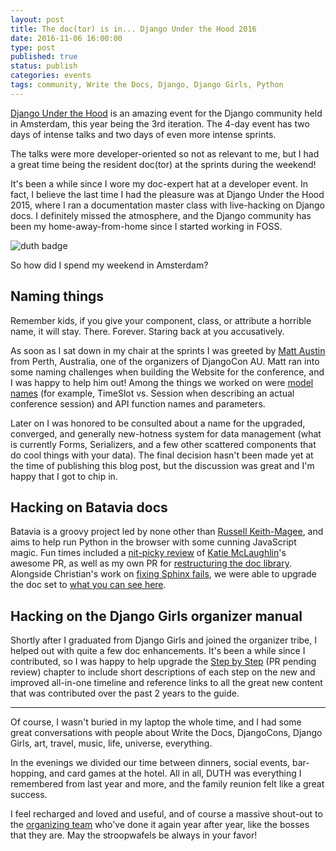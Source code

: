 ```yaml
---
layout: post
title: The doc(tor) is in... Django Under the Hood 2016
date: 2016-11-06 16:00:00
type: post
published: true
status: publish
categories: events
tags: community, Write the Docs, Django, Django Girls, Python
---
```


[Django Under the Hood](https://djangounderthehood.com/) is an amazing event for the Django community held in Amsterdam, this year being the 3rd iteration. The 4-day event has two days of intense talks and two days of even more intense sprints.

The talks were more developer-oriented so not as relevant to me, but I had a great time being the resident doc(tor) at the sprints during the weekend!

It's been a while since I wore my doc-expert hat at a developer event. In fact, I believe the last time I had the pleasure was at Django Under the Hood 2015, where I ran a documentation master class with live-hacking on Django docs. I definitely missed the atmosphere, and the Django community has been my home-away-from-home since I started working in FOSS.

![duth badge]({{%20site.baseurl%20}}/images/duth16-badge.jpg)

So how did I spend my weekend in Amsterdam?

Naming things
-------------

Remember kids, if you give your component, class, or attribute a horrible name, it will stay. There. Forever. Staring back at you accusatively.

As soon as I sat down in my chair at the sprints I was greeted by [Matt Austin](https://twitter.com/MJAustin) from Perth, Australia, one of the organizers of DjangoCon AU. Matt ran into some naming challenges when building the Website for the conference, and I was happy to help him out! Among the things we worked on were [model names](https://github.com/mattaustin/django-conference/blob/master/conference/models.py) (for example, TimeSlot vs. Session when describing an actual conference session) and API function names and parameters.

Later on I was honored to be consulted about a name for the upgraded, converged, and generally new-hotness system for data management (what is currently Forms, Serializers, and a few other scattered components that do cool things with your data). The final decision hasn't been made yet at the time of publishing this blog post, but the discussion was great and I'm happy that I got to chip in.

Hacking on Batavia docs
------------------------

Batavia is a groovy project led by none other than [Russell Keith-Magee](https://twitter.com/freakboy3742), and aims to help run Python in the browser with some cunning JavaScript magic. Fun times included a [nit-picky review](https://github.com/pybee/batavia/pull/341) of [Katie McLaughlin](https://twitter.com/glasnt)'s awesome PR, as well as my own PR for [restructuring the doc library](https://github.com/pybee/batavia/pull/359). Alongside Christian's work on [fixing Sphinx fails](https://github.com/pybee/batavia/pull/352), we were able to upgrade the doc set to [what you can see here](http://batavia.readthedocs.io/en/latest/).

Hacking on the Django Girls organizer manual
--------------------------------------------

Shortly after I graduated from Django Girls and joined the organizer tribe, I helped out with quite a few doc enhancements. It's been a while since I contributed, so I was happy to help upgrade the [Step by Step](https://github.com/DjangoGirls/organizer-manual/pull/80) (PR pending review) chapter to include short descriptions of each step on the new and improved all-in-one timeline and reference links to all the great new content that was contributed over the past 2 years to the guide.

----

Of course, I wasn't buried in my laptop the whole time, and I had some great conversations with people about Write the Docs, DjangoCons, Django Girls, art, travel, music, life, universe, everything.

In the evenings we divided our time between dinners, social events, bar-hopping, and card games at the hotel. All in all, DUTH was everything I remembered from last year and more, and the family reunion felt like a great success.

I feel recharged and loved and useful, and of course a massive shout-out to the [organizing team](https://djangounderthehood.com/team/) who've done it again year after year, like the bosses that they are. May the stroopwafels be always in your favor!
